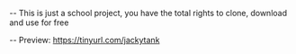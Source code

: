 -- This is just a school project, you have the total rights to clone, download and use for free

-- Preview: https://tinyurl.com/jackytank


